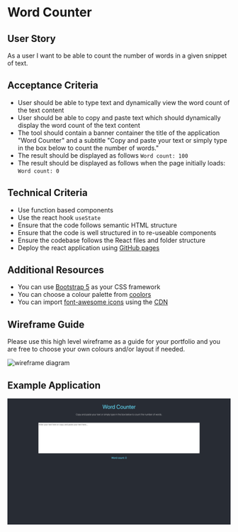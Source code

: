 # Word Counter

## User Story

As a user I want to be able to count the number of words in a given snippet of text.

## Acceptance Criteria

- User should be able to type text and dynamically view the word count of the text content
- User should be able to copy and paste text which should dynamically display the word count of the text content
- The tool should contain a banner container the title of the application "Word Counter" and a subtitle "Copy and paste your text or simply type in the box below to count the number of words."
- The result should be displayed as follows `Word count: 100`
- The result should be displayed as follows when the page initially loads: `Word count: 0`

## Technical Criteria

- Use function based components
- Use the react hook `useState`
- Ensure that the code follows semantic HTML structure
- Ensure that the code is well structured in to re-useable components
- Ensure the codebase follows the React files and folder structure
- Deploy the react application using [GitHub pages](https://github.com/gitname/react-gh-pages)

## Additional Resources

- You can use [Bootstrap 5](https://getbootstrap.com/docs/5.3/getting-started/introduction/) as your CSS framework
- You can choose a colour palette from [coolors](https://coolors.co/)
- You can import [font-awesome icons](https://fontawesome.com/icons) using the [CDN](https://cdnjs.com/libraries/font-awesome)

## Wireframe Guide

Please use this high level wireframe as a guide for your portfolio and you are free to choose your own colours and/or layout if needed.

![wireframe diagram](./react_portfolio.drawio.png)

## Example Application

![example application](./word-counter.png)
